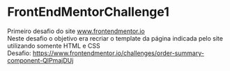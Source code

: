 # FrontEndMentorChallenge1
Primeiro desafio do site www.frontendmentor.io<br/>
Neste desafio o objetivo era recriar o template da página indicada pelo site utilizando somente HTML e CSS<br/>
Desafio: https://www.frontendmentor.io/challenges/order-summary-component-QlPmajDUj 

